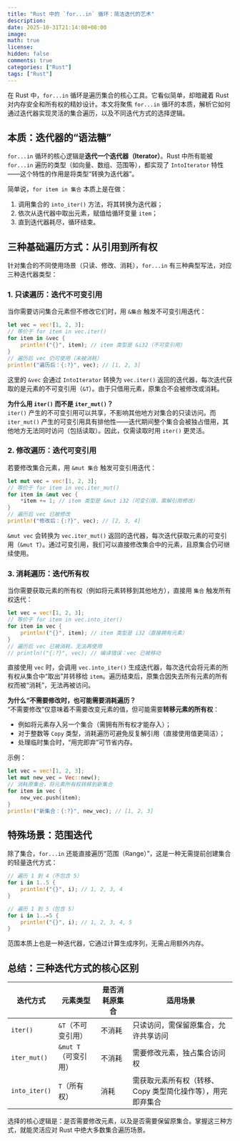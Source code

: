```yaml
---
title: "Rust 中的 `for...in` 循环：简洁迭代的艺术"
description: 
date: 2025-10-31T21:14:08+08:00
image: 
math: true
license: 
hidden: false
comments: true
categories: ["Rust"]
tags: ["Rust"]
---
```


在 Rust 中，`for...in` 循环是遍历集合的核心工具。它看似简单，却暗藏着 Rust 对内存安全和所有权的精妙设计。本文将聚焦 `for...in` 循环的本质，解析它如何通过迭代器实现灵活的集合遍历，以及不同迭代方式的选择逻辑。


## 本质：迭代器的“语法糖”

`for...in` 循环的核心逻辑是**迭代一个迭代器（Iterator）**。Rust 中所有能被 `for...in` 遍历的类型（如向量、数组、范围等），都实现了 `IntoIterator` 特性——这个特性的作用是将类型“转换为迭代器”。

简单说，`for item in 集合` 本质上是在做：  
1. 调用集合的 `into_iter()` 方法，将其转换为迭代器；  
2. 依次从迭代器中取出元素，赋值给循环变量 `item`；  
3. 直到迭代器耗尽，循环结束。  


## 三种基础遍历方式：从引用到所有权

针对集合的不同使用场景（只读、修改、消耗），`for...in` 有三种典型写法，对应三种迭代器类型：


### 1. 只读遍历：迭代不可变引用

当你需要访问集合元素但不修改它们时，用 `&集合` 触发不可变引用迭代：

```rust
let vec = vec![1, 2, 3];
// 等价于 for item in vec.iter()
for item in &vec {
    println!("{}", item); // item 类型是 &i32（不可变引用）
}
// 遍历后 vec 仍可使用（未被消耗）
println!("遍历后：{:?}", vec); // [1, 2, 3]
```

这里的 `&vec` 会通过 `IntoIterator` 转换为 `vec.iter()` 返回的迭代器，每次迭代获取的是元素的不可变引用（`&T`）。由于只借用元素，原集合不会被修改或消耗。

**为什么用 `iter()` 而不是 `iter_mut()`？**  
`iter()` 产生的不可变引用可以共享，不影响其他地方对集合的只读访问。而 `iter_mut()` 产生的可变引用具有排他性——迭代期间整个集合会被独占借用，其他地方无法同时访问（包括读取）。因此，仅需读取时用 `iter()` 更灵活。


### 2. 修改遍历：迭代可变引用

若要修改集合元素，用 `&mut 集合` 触发可变引用迭代：

```rust
let mut vec = vec![1, 2, 3];
// 等价于 for item in vec.iter_mut()
for item in &mut vec {
    *item += 1; // item 类型是 &mut i32（可变引用，需解引用修改）
}
// 遍历后 vec 已被修改
println!("修改后：{:?}", vec); // [2, 3, 4]
```

`&mut vec` 会转换为 `vec.iter_mut()` 返回的迭代器，每次迭代获取元素的可变引用（`&mut T`）。通过可变引用，我们可以直接修改集合中的元素，且原集合仍可继续使用。


### 3. 消耗遍历：迭代所有权

当你需要获取元素的所有权（例如将元素转移到其他地方），直接用 `集合` 触发所有权迭代：

```rust
let vec = vec![1, 2, 3];
// 等价于 for item in vec.into_iter()
for item in vec {
    println!("{}", item); // item 类型是 i32（直接拥有元素）
}
// 遍历后 vec 已被消耗，无法再使用
// println!("{:?}", vec); // 编译错误：vec 已被移动
```

直接使用 `vec` 时，会调用 `vec.into_iter()` 生成迭代器，每次迭代会将元素的所有权从集合中“取出”并转移给 `item`。遍历结束后，原集合因失去所有元素的所有权而被“消耗”，无法再被访问。

**为什么“不需要修改时，也可能需要消耗遍历？**  
“不需要修改”仅意味着不需要改变元素的值，但可能需要**转移元素的所有权**：  
- 例如将元素存入另一个集合（需拥有所有权才能存入）；  
- 对于整数等 `Copy` 类型，消耗遍历可避免反复解引用（直接使用值更简洁）；  
- 处理临时集合时，“用完即弃”可节省内存。  

示例：
```rust
let vec = vec![1, 2, 3];
let mut new_vec = Vec::new();
// 消耗原集合，将元素所有权转移到新集合
for item in vec {
    new_vec.push(item); 
}
println!("新集合：{:?}", new_vec); // [1, 2, 3]
```


## 特殊场景：范围迭代

除了集合，`for...in` 还能直接遍历“范围（Range）”，这是一种无需提前创建集合的轻量迭代方式：

```rust
// 遍历 1 到 4（不包含 5）
for i in 1..5 {
    println!("{}", i); // 1, 2, 3, 4
}

// 遍历 1 到 5（包含 5）
for i in 1..=5 {
    println!("{}", i); // 1, 2, 3, 4, 5
}
```

范围本质上也是一种迭代器，它通过计算生成序列，无需占用额外内存。


## 总结：三种迭代方式的核心区别

| 迭代方式       | 元素类型       | 是否消耗原集合 | 适用场景                                   |
|----------------|----------------|----------------|--------------------------------------------|
| `iter()`       | `&T`（不可变引用） | 不消耗         | 只读访问，需保留原集合，允许共享访问       |
| `iter_mut()`   | `&mut T`（可变引用） | 不消耗         | 需要修改元素，独占集合访问权               |
| `into_iter()`  | `T`（所有权）   | 消耗           | 需获取元素所有权（转移、Copy 类型简化操作等），用完即弃集合 |


选择的核心逻辑是：是否需要修改元素，以及是否需要保留原集合。掌握这三种方式，就能灵活应对 Rust 中绝大多数集合遍历场景。